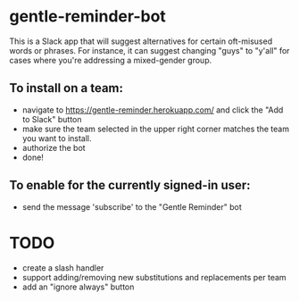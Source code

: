 # gentle-reminder-bot

This is a Slack app that will suggest alternatives for certain oft-misused words or phrases.
For instance, it can suggest changing "guys" to "y'all" for cases where you're addressing a mixed-gender group.

To install on a team:
--
 - navigate to https://gentle-reminder.herokuapp.com/ and click the "Add to Slack" button
 - make sure the team selected in the upper right corner matches the team you want to install.
 - authorize the bot
 - done!

To enable for the currently signed-in user:
--
 - send the message 'subscribe' to the "Gentle Reminder" bot

TODO
==
 - create a slash handler
 - support adding/removing new substitutions and replacements per team
 - add an "ignore always" button
